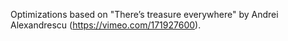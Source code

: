 Optimizations based on "There’s treasure everywhere" by Andrei Alexandrescu (https://vimeo.com/171927600).